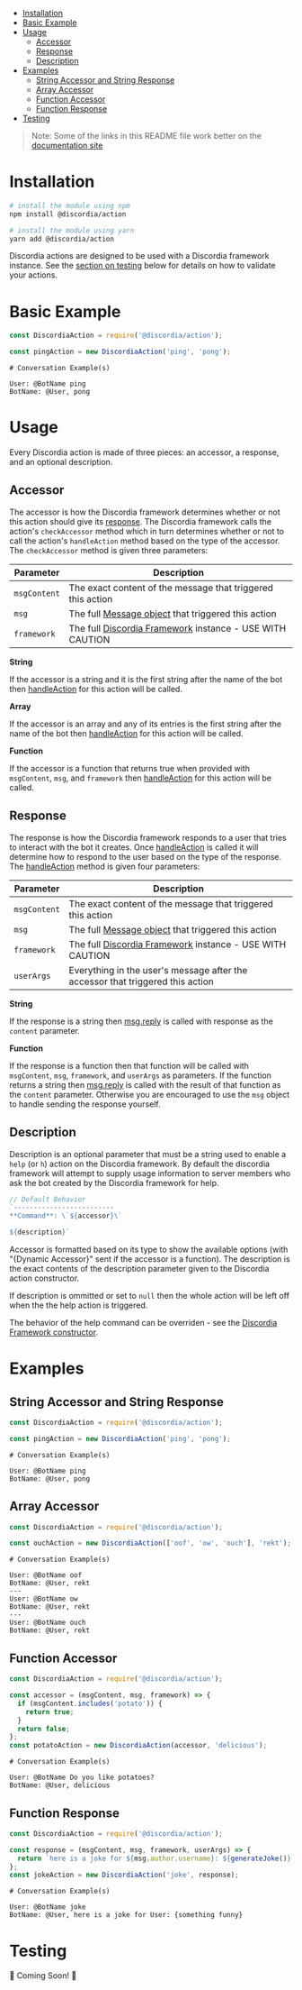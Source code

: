 - [Installation](#installation)
- [Basic Example](#basic-example)
- [Usage](#usage)
  - [Accessor](#accessor)
  - [Response](#response)
  - [Description](#description)
- [Examples](#examples)
  - [String Accessor and String Response](#string-accessor-and-string-response)
  - [Array Accessor](#array-accessor)
  - [Function Accessor](#function-accessor)
  - [Function Response](#function-response)
- [Testing](#testing)

>Note: Some of the links in this README file work better on the [documentation site](https://mfasman95.github.io/discordia/)

# Installation
```bash
# install the module using npm
npm install @discordia/action

# install the module using yarn
yarn add @discordia/action
```

Discordia actions are designed to be used with a Discordia framework instance. See the [section on testing](#testing) below for details on how to validate your actions.

# Basic Example
```js
const DiscordiaAction = require('@discordia/action');

const pingAction = new DiscordiaAction('ping', 'pong');
```
```
# Conversation Example(s)

User: @BotName ping
BotName: @User, pong
```

# Usage
Every Discordia action is made of three pieces: an accessor, a response, and an optional description.

## Accessor
The accessor is how the Discordia framework determines whether or not this action should give its [response](#response). The Discordia framework calls the action's `checkAccessor` method which in turn determines whether or not to call the action's `handleAction` method based on the type of the accessor. The `checkAccessor` method is given three parameters:

|Parameter|Description
|---|---|
|`msgContent`|The exact content of the message that triggered this action|
|`msg`|The full [Message object](https://discord.js.org/#/docs/main/stable/class/Message) that triggered this action|
|`framework`|The full [Discordia Framework](api#DiscordiaFramework) instance - USE WITH CAUTION|


**String**

If the accessor is a string and it is the first string after the name of the bot then [handleAction](api#DiscordiaAction.handleAction) for this action will be called.

**Array**

If the accessor is an array and any of its entries is the first string after the name of the bot then [handleAction](api#DiscordiaAction.handleAction) for this action will be called.

**Function**

If the accessor is a function that returns true when provided with `msgContent`, `msg`, and `framework` then [handleAction](api#DiscordiaAction.handleAction) for this action will be called.

## Response
The response is how the Discordia framework responds to a user that tries to interact with the bot it creates. Once [handleAction](api#DiscordiaAction.handleAction) is called it will determine how to respond to the user based on the type of the response. The [handleAction](api#DiscordiaAction.handleAction) method is given four parameters:

|Parameter|Description
|---|---|
|`msgContent`|The exact content of the message that triggered this action|
|`msg`|The full [Message object](https://discord.js.org/#/docs/main/stable/class/Message) that triggered this action|
|`framework`|The full [Discordia Framework](api#DiscordiaFramework) instance - USE WITH CAUTION|
|`userArgs`|Everything in the user's message after the accessor that triggered this action|

**String**

If the response is a string then [msg.reply](https://discord.js.org/#/docs/main/stable/class/Message?scrollTo=reply) is called with response as the `content` parameter.

**Function**

If the response is a function then that function will be called with `msgContent`, `msg`, `framework`, and `userArgs` as parameters. If the function returns a string then [msg.reply](https://discord.js.org/#/docs/main/stable/class/Message?scrollTo=reply) is called with the result of that function as the `content` parameter. Otherwise you are encouraged to use the `msg` object to handle sending the response yourself.

## Description
Description is an optional parameter that must be a string used to enable a `help` (or `h`) action on the Discordia framework. By default the discordia framework will attempt to supply usage information to server members who ask the bot created by the Discordia framework for help.
```js
// Default Behavior
`-------------------------
**Command**: \`${accessor}\`

${description}`
```
Accessor is formatted based on its type to show the available options (with "{Dynamic Accessor}" sent if the accessor is a function). The description is the exact contents of the description parameter given to the Discordia action constructor.

If description is ommitted or set to `null` then the whole action will be left off when the the help action is triggered.

The behavior of the help command can be overriden - see the [Discordia Framework constructor](api#DiscordiaFramework).

# Examples
## String Accessor and String Response
```js
const DiscordiaAction = require('@discordia/action');

const pingAction = new DiscordiaAction('ping', 'pong');
```
```
# Conversation Example(s)

User: @BotName ping
BotName: @User, pong
```
## Array Accessor
```js
const DiscordiaAction = require('@discordia/action');

const ouchAction = new DiscordiaAction(['oof', 'ow', 'ouch'], 'rekt');
```
```
# Conversation Example(s)

User: @BotName oof
BotName: @User, rekt
---
User: @BotName ow
BotName: @User, rekt
---
User: @BotName ouch
BotName: @User, rekt
```
## Function Accessor
```js
const DiscordiaAction = require('@discordia/action');

const accessor = (msgContent, msg, framework) => {
  if (msgContent.includes('potato')) {
    return true;
  }
  return false;
};
const potatoAction = new DiscordiaAction(accessor, 'delicious');
```
```
# Conversation Example(s)

User: @BotName Do you like potatoes?
BotName: @User, delicious
```
## Function Response
```js
const DiscordiaAction = require('@discordia/action');

const response = (msgContent, msg, framework, userArgs) => {
  return `here is a joke for ${msg.author.username}: ${generateJoke()}`;
};
const jokeAction = new DiscordiaAction('joke', response);
```
```
# Conversation Example(s)

User: @BotName joke
BotName: @User, here is a joke for User: {something funny}
```
# Testing
🚧 Coming Soon! 🚧